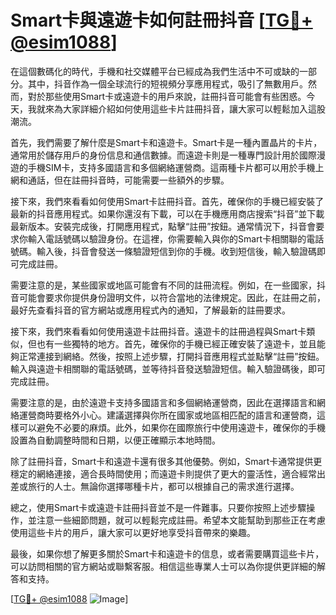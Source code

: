 # Smart卡與遠遊卡如何註冊抖音 [[TG💪+ @esim1088](https://t.me/s/esim1088)]

在這個數碼化的時代，手機和社交媒體平台已經成為我們生活中不可或缺的一部分。其中，抖音作為一個全球流行的短視頻分享應用程式，吸引了無數用戶。然而，對於那些使用Smart卡或遠遊卡的用戶來說，註冊抖音可能會有些困惑。今天，我就來為大家詳細介紹如何使用這些卡片註冊抖音，讓大家可以輕鬆加入這股潮流。

首先，我們需要了解什麼是Smart卡和遠遊卡。Smart卡是一種內置晶片的卡片，通常用於儲存用戶的身份信息和通信數據。而遠遊卡則是一種專門設計用於國際漫遊的手機SIM卡，支持多國語言和多個網絡運營商。這兩種卡片都可以用於手機上網和通話，但在註冊抖音時，可能需要一些額外的步驟。

接下來，我們來看看如何使用Smart卡註冊抖音。首先，確保你的手機已經安裝了最新的抖音應用程式。如果你還沒有下載，可以在手機應用商店搜索“抖音”並下載最新版本。安裝完成後，打開應用程式，點擊“註冊”按鈕。通常情況下，抖音會要求你輸入電話號碼以驗證身份。在這裡，你需要輸入與你的Smart卡相關聯的電話號碼。輸入後，抖音會發送一條驗證短信到你的手機。收到短信後，輸入驗證碼即可完成註冊。

需要注意的是，某些國家或地區可能會有不同的註冊流程。例如，在一些國家，抖音可能會要求你提供身份證明文件，以符合當地的法律規定。因此，在註冊之前，最好先查看抖音的官方網站或應用程式內的通知，了解最新的註冊要求。

接下來，我們來看看如何使用遠遊卡註冊抖音。遠遊卡的註冊過程與Smart卡類似，但也有一些獨特的地方。首先，確保你的手機已經正確安裝了遠遊卡，並且能夠正常連接到網絡。然後，按照上述步驟，打開抖音應用程式並點擊“註冊”按鈕。輸入與遠遊卡相關聯的電話號碼，並等待抖音發送驗證短信。輸入驗證碼後，即可完成註冊。

需要注意的是，由於遠遊卡支持多國語言和多個網絡運營商，因此在選擇語言和網絡運營商時要格外小心。建議選擇與你所在國家或地區相匹配的語言和運營商，這樣可以避免不必要的麻煩。此外，如果你在國際旅行中使用遠遊卡，確保你的手機設置為自動調整時間和日期，以便正確顯示本地時間。

除了註冊抖音，Smart卡和遠遊卡還有很多其他優勢。例如，Smart卡通常提供更穩定的網絡連接，適合長時間使用；而遠遊卡則提供了更大的靈活性，適合經常出差或旅行的人士。無論你選擇哪種卡片，都可以根據自己的需求進行選擇。

總之，使用Smart卡或遠遊卡註冊抖音並不是一件難事。只要你按照上述步驟操作，並注意一些細節問題，就可以輕鬆完成註冊。希望本文能幫助到那些正在考慮使用這些卡片的用戶，讓大家可以更好地享受抖音帶來的樂趣。

最後，如果你想了解更多關於Smart卡和遠遊卡的信息，或者需要購買這些卡片，可以訪問相關的官方網站或聯繫客服。相信這些專業人士可以為你提供更詳細的解答和支持。

[[TG💪+ @esim1088](https://t.me/s/esim1088) ![Image](https://i.postimg.cc/4NQfJmqS/Snipaste-2025-05-13-00-14-12.png)]